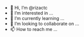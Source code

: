 - 👋 Hi, I’m @rizactc
- 👀 I’m interested in ...
- 🌱 I’m currently learning ...
- 💞️ I’m looking to collaborate on ...
- 📫 How to reach me ...

<!---
rizactc/rizactc is a ✨ special ✨ repository because its `README.md` (this file) appears on your GitHub profile.
You can click the Preview link to take a look at your changes.
--->

